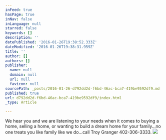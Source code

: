 ```yaml
---
inFeed: true
hasPage: true
inNav: false
inLanguage: null
starred: false
keywords: []
description: ''
datePublished: '2016-01-26T19:38:52.333Z'
dateModified: '2016-01-26T19:38:31.959Z'
title: ''
author: []
authors: []
publisher:
  name: null
  domain: null
  url: null
  favicon: null
sourcePath: _posts/2016-01-26-d792dd2d-f6bd-46ac-bca7-419be9592df9.md
published: true
url: d792dd2d-f6bd-46ac-bca7-419be9592df9/index.html
_type: Article

---
```

We hear you and we are listening to your needs when it comes to buying a home, selling a home, or wanting to build a dream home for your family...no one treats you like family like we do...call Troy Granger 402-306-3333\.
![](https://the-grid-user-content.s3-us-west-2.amazonaws.com/458bdd85-0d41-4347-8d3c-40a008e6c0ea.jpg)